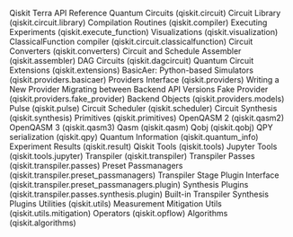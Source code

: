 Qiskit Terra API Reference
Quantum Circuits (qiskit.circuit)
Circuit Library (qiskit.circuit.library)
Compilation Routines (qiskit.compiler)
Executing Experiments (qiskit.execute_function)
Visualizations (qiskit.visualization)
ClassicalFunction compiler (qiskit.circuit.classicalfunction)
Circuit Converters (qiskit.converters)
Circuit and Schedule Assembler (qiskit.assembler)
DAG Circuits (qiskit.dagcircuit)
Quantum Circuit Extensions (qiskit.extensions)
BasicAer: Python-based Simulators (qiskit.providers.basicaer)
Providers Interface (qiskit.providers)
Writing a New Provider
Migrating between Backend API Versions
Fake Provider (qiskit.providers.fake_provider)
Backend Objects (qiskit.providers.models)
Pulse (qiskit.pulse)
Circuit Scheduler (qiskit.scheduler)
Circuit Synthesis (qiskit.synthesis)
Primitives (qiskit.primitives)
OpenQASM 2 (qiskit.qasm2)
OpenQASM 3 (qiskit.qasm3)
Qasm (qiskit.qasm)
Qobj (qiskit.qobj)
QPY serialization (qiskit.qpy)
Quantum Information (qiskit.quantum_info)
Experiment Results (qiskit.result)
Qiskit Tools (qiskit.tools)
Jupyter Tools (qiskit.tools.jupyter)
Transpiler (qiskit.transpiler)
Transpiler Passes (qiskit.transpiler.passes)
Preset Passmanagers (qiskit.transpiler.preset_passmanagers)
Transpiler Stage Plugin Interface (qiskit.transpiler.preset_passmanagers.plugin)
Synthesis Plugins (qiskit.transpiler.passes.synthesis.plugin)
Built-in Transpiler Synthesis Plugins
Utilities (qiskit.utils)
Measurement Mitigation Utils (qiskit.utils.mitigation)
Operators (qiskit.opflow)
Algorithms (qiskit.algorithms)